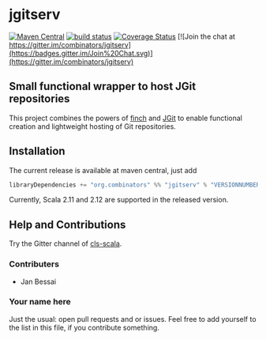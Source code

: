 # jgitserv
[![Maven Central](https://img.shields.io/maven-central/v/org.combinators/jgitserv_2.12.svg)](http://search.maven.org/#search%7Cga%7C1%7Cg%3A%22org.combinators%22%20AND%20%22jgitserv%22)
[![build status](https://travis-ci.org/combinators/jgitserv.svg?branch=master)](https://travis-ci.org/combinators/jgitserv)
[![Coverage Status](https://coveralls.io/repos/github/combinators/jgitserv/badge.svg?branch=master)](https://coveralls.io/github/combinators/jgitserv?branch=master)
[![Join the chat at https://gitter.im/combinators/jgitserv](https://badges.gitter.im/Join%20Chat.svg)](https://gitter.im/combinators/jgitserv)
## Small functional wrapper to host JGit repositories

This project combines the powers of [finch](https://github.com/finagle/finch) and [JGit](https://www.eclipse.org/jgit/) to enable functional creation and lightweight hosting of Git repositories.

## Installation
The current release is available at maven central, just add 
```scala
libraryDependencies += "org.combinators" %% "jgitserv" % "VERSIONNUMBER"
```
Currently, Scala 2.11 and 2.12 are supported in the released version.

## Help and Contributions

Try the Gitter channel of [cls-scala](https://gitter.im/combinators/cls-scala).

### Contributers
- Jan Bessai

### Your name here
Just the usual: open pull requests and or issues. Feel free to add yourself to the list in this file, if you contribute something.
